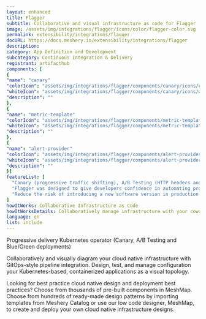 ```yaml
---
layout: enhanced
title: Flagger
subtitle: Collaborative and visual infrastructure as code for Flagger
image: /assets/img/integrations/flagger/icons/color/flagger-color.svg
permalink: extensibility/integrations/flagger
docURL: https://docs.meshery.io/extensibility/integrations/flagger
description: 
category: App Definition and Development
subcategory: Continuous Integration & Delivery
registrant: artifacthub
components: [
{
"name": "canary"
"colorIcon": "assets/img/integrations/flagger/components/canary/icons/color/canary-color.svg"
"whiteIcon": "assets/img/integrations/flagger/components/canary/icons/white/canary-white.svg"
"description": ""
},
{
"name": "metric-template"
"colorIcon": "assets/img/integrations/flagger/components/metric-template/icons/color/metric-template-color.svg"
"whiteIcon": "assets/img/integrations/flagger/components/metric-template/icons/white/metric-template-white.svg"
"description": ""
},
{
"name": "alert-provider"
"colorIcon": "assets/img/integrations/flagger/components/alert-provider/icons/color/alert-provider-color.svg"
"whiteIcon": "assets/img/integrations/flagger/components/alert-provider/icons/white/alert-provider-white.svg"
"description": ""
}]
featureList: [
  "Canary (progressive traffic shifting), A/B Testing (HTTP headers and cookies traffic routing), Blue/Green (traffic switching and mirroring)",
  "Flagger was designed to give developers confidence in automating production releases with progressive delivery techniques.",
  "Reduce the risk of introducing a new software version in production by gradually shifting traffic to the new version while measuring metrics like HTTP/gRPC request success rate and latency."
]
howItWorks: Collaborative Infrastructure as Code
howItWorksDetails: Collaboratively manage infrastructure with your coworkers synchronously sharing the same designs.
language: en
list: include
---
```

<p>
Progressive delivery Kubernetes operator (Canary, A/B Testing and Blue/Green deployments)
</p>
<p>
    Collaboratively and visually diagram your cloud native infrastructure with GitOps-style pipeline integration. Design, test, and manage configuration your Kubernetes-based, containerized applications as a visual topology.
</p>
<p>
    Looking for best practice cloud native design and deployment best practices? Choose from thousands of pre-built components in MeshMap. Choose from hundreds of ready-made design patterns by importing templates from Meshery Catalog or use our low code designer, MeshMap, to create and deploy your own cloud native infrastructure designs.
</p>
